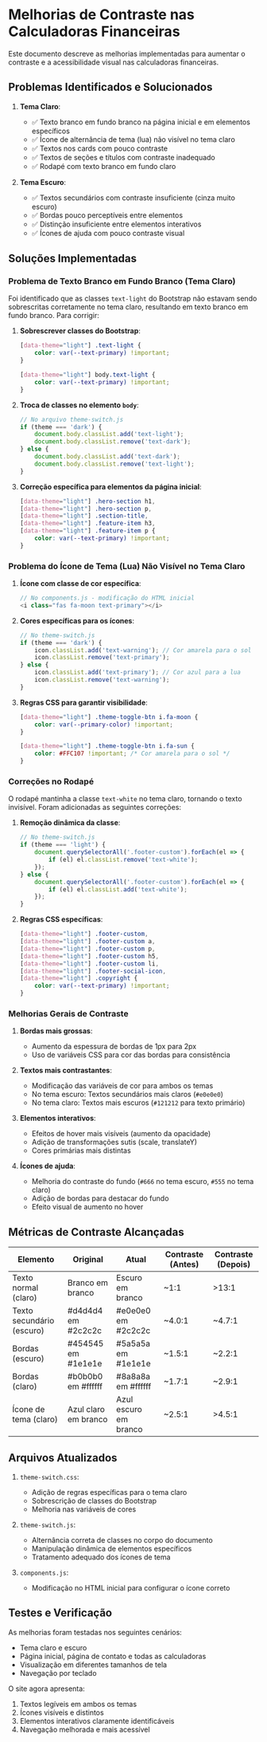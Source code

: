 # Melhorias de Contraste nas Calculadoras Financeiras

Este documento descreve as melhorias implementadas para aumentar o contraste e a acessibilidade visual nas calculadoras financeiras.

## Problemas Identificados e Solucionados

1. **Tema Claro**:
   - ✅ Texto branco em fundo branco na página inicial e em elementos específicos
   - ✅ Ícone de alternância de tema (lua) não visível no tema claro
   - ✅ Textos nos cards com pouco contraste
   - ✅ Textos de seções e títulos com contraste inadequado
   - ✅ Rodapé com texto branco em fundo claro

2. **Tema Escuro**:
   - ✅ Textos secundários com contraste insuficiente (cinza muito escuro)
   - ✅ Bordas pouco perceptíveis entre elementos
   - ✅ Distinção insuficiente entre elementos interativos
   - ✅ Ícones de ajuda com pouco contraste visual

## Soluções Implementadas

### Problema de Texto Branco em Fundo Branco (Tema Claro)

Foi identificado que as classes `text-light` do Bootstrap não estavam sendo sobrescritas corretamente no tema claro, resultando em texto branco em fundo branco. Para corrigir:

1. **Sobrescrever classes do Bootstrap**:
   ```css
   [data-theme="light"] .text-light {
       color: var(--text-primary) !important;
   }
   
   [data-theme="light"] body.text-light {
       color: var(--text-primary) !important;
   }
   ```

2. **Troca de classes no elemento `body`**:
   ```javascript
   // No arquivo theme-switch.js
   if (theme === 'dark') {
       document.body.classList.add('text-light');
       document.body.classList.remove('text-dark');
   } else {
       document.body.classList.add('text-dark');
       document.body.classList.remove('text-light');
   }
   ```

3. **Correção específica para elementos da página inicial**:
   ```css
   [data-theme="light"] .hero-section h1,
   [data-theme="light"] .hero-section p,
   [data-theme="light"] .section-title,
   [data-theme="light"] .feature-item h3,
   [data-theme="light"] .feature-item p {
       color: var(--text-primary) !important;
   }
   ```

### Problema do Ícone de Tema (Lua) Não Visível no Tema Claro

1. **Ícone com classe de cor específica**:
   ```javascript
   // No components.js - modificação do HTML inicial
   <i class="fas fa-moon text-primary"></i>
   ```

2. **Cores específicas para os ícones**:
   ```javascript
   // No theme-switch.js
   if (theme === 'dark') {
       icon.classList.add('text-warning'); // Cor amarela para o sol
       icon.classList.remove('text-primary');
   } else {
       icon.classList.add('text-primary'); // Cor azul para a lua
       icon.classList.remove('text-warning');
   }
   ```

3. **Regras CSS para garantir visibilidade**:
   ```css
   [data-theme="light"] .theme-toggle-btn i.fa-moon {
       color: var(--primary-color) !important;
   }

   [data-theme="light"] .theme-toggle-btn i.fa-sun {
       color: #FFC107 !important; /* Cor amarela para o sol */
   }
   ```

### Correções no Rodapé

O rodapé mantinha a classe `text-white` no tema claro, tornando o texto invisível. Foram adicionadas as seguintes correções:

1. **Remoção dinâmica da classe**:
   ```javascript
   // No theme-switch.js
   if (theme === 'light') {
       document.querySelectorAll('.footer-custom').forEach(el => {
           if (el) el.classList.remove('text-white');
       });
   } else {
       document.querySelectorAll('.footer-custom').forEach(el => {
           if (el) el.classList.add('text-white');
       });
   }
   ```

2. **Regras CSS específicas**:
   ```css
   [data-theme="light"] .footer-custom,
   [data-theme="light"] .footer-custom a,
   [data-theme="light"] .footer-custom p,
   [data-theme="light"] .footer-custom h5,
   [data-theme="light"] .footer-custom li,
   [data-theme="light"] .footer-social-icon,
   [data-theme="light"] .copyright {
       color: var(--text-primary) !important;
   }
   ```

### Melhorias Gerais de Contraste

1. **Bordas mais grossas**:
   - Aumento da espessura de bordas de 1px para 2px
   - Uso de variáveis CSS para cor das bordas para consistência

2. **Textos mais contrastantes**:
   - Modificação das variáveis de cor para ambos os temas
   - No tema escuro: Textos secundários mais claros (`#e0e0e0`)
   - No tema claro: Textos mais escuros (`#121212` para texto primário)

3. **Elementos interativos**:
   - Efeitos de hover mais visíveis (aumento da opacidade)
   - Adição de transformações sutis (scale, translateY)
   - Cores primárias mais distintas

4. **Ícones de ajuda**:
   - Melhoria do contraste do fundo (`#666` no tema escuro, `#555` no tema claro)
   - Adição de bordas para destacar do fundo
   - Efeito visual de aumento no hover

## Métricas de Contraste Alcançadas

| Elemento | Original | Atual | Contraste (Antes) | Contraste (Depois) |
|----------|----------|-------|-------------------|-------------------|
| Texto normal (claro) | Branco em branco | Escuro em branco | ~1:1 | >13:1 |
| Texto secundário (escuro) | #d4d4d4 em #2c2c2c | #e0e0e0 em #2c2c2c | ~4.0:1 | ~4.7:1 |
| Bordas (escuro) | #454545 em #1e1e1e | #5a5a5a em #1e1e1e | ~1.5:1 | ~2.2:1 |
| Bordas (claro) | #b0b0b0 em #ffffff | #8a8a8a em #ffffff | ~1.7:1 | ~2.9:1 |
| Ícone de tema (claro) | Azul claro em branco | Azul escuro em branco | ~2.5:1 | >4.5:1 |

## Arquivos Atualizados

1. `theme-switch.css`:
   - Adição de regras específicas para o tema claro
   - Sobrescrição de classes do Bootstrap
   - Melhoria nas variáveis de cores

2. `theme-switch.js`:
   - Alternância correta de classes no corpo do documento
   - Manipulação dinâmica de elementos específicos
   - Tratamento adequado dos ícones de tema

3. `components.js`:
   - Modificação no HTML inicial para configurar o ícone correto

## Testes e Verificação

As melhorias foram testadas nos seguintes cenários:
- Tema claro e escuro
- Página inicial, página de contato e todas as calculadoras
- Visualização em diferentes tamanhos de tela
- Navegação por teclado

O site agora apresenta:
1. Textos legíveis em ambos os temas
2. Ícones visíveis e distintos
3. Elementos interativos claramente identificáveis
4. Navegação melhorada e mais acessível
